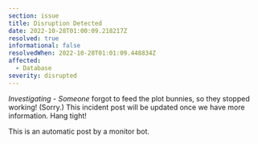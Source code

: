 ```yaml
---
section: issue
title: Disruption Detected
date: 2022-10-28T01:00:09.218217Z
resolved: true
informational: false
resolvedWhen: 2022-10-28T01:01:09.448834Z
affected:
  - Database
severity: disrupted
---
```

*Investigating* - _Someone_ forgot to feed the plot bunnies, so they stopped working! (Sorry.) This incident post will be updated once we have more information. Hang tight!

This is an automatic post by a monitor bot.
        